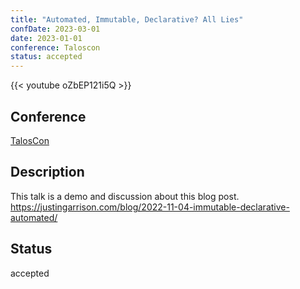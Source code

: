```yaml
---
title: "Automated, Immutable, Declarative? All Lies"
confDate: 2023-03-01
date: 2023-01-01
conference: Taloscon
status: accepted
---
```


{{< youtube oZbEP121i5Q >}}

## Conference

[TalosCon](https://https://www.siderolabs.com/taloscon/)

## Description

This talk is a demo and discussion about this blog post. <https://justingarrison.com/blog/2022-11-04-immutable-declarative-automated/>

## Status

accepted
